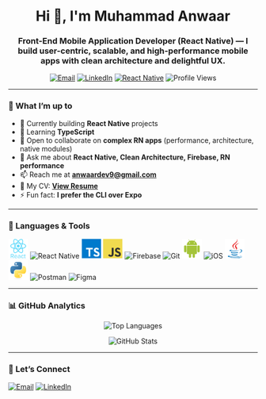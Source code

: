 <!-- Profile Header -->
<h1 align="center">Hi 👋, I'm Muhammad Anwaar</h1>
<h3 align="center">
Front-End Mobile Application Developer (React Native) — I build user-centric, scalable, and high-performance mobile apps with clean architecture and delightful UX.
</h3>

<p align="center">
  <a href="mailto:anwaardev9@gmail.com"><img alt="Email" src="https://img.shields.io/badge/Email-anwaardev9%40gmail.com-red?logo=gmail"></a>
  <!-- TODO: fix your LinkedIn slug (remove space) -->
  <a href="https://www.linkedin.com/in/muhammad-anwaar" target="_blank"><img alt="LinkedIn" src="https://img.shields.io/badge/LinkedIn-Muhammad%20Anwaar-0A66C2?logo=linkedin"></a>
  <a href="https://reactnative.dev" target="_blank"><img alt="React Native" src="https://img.shields.io/badge/React%20Native-Expert-61DAFB?logo=react"></a>
  <img alt="Profile Views" src="https://komarev.com/ghpvc/?username=muhammadanwaar9&style=flat&color=blue" />
</p>

---

### 🚀 What I’m up to
- 🔭 Currently building **React Native** projects
- 🌱 Learning **TypeScript**
- 👯 Open to collaborate on **complex RN apps** (performance, architecture, native modules)
- 💬 Ask me about **React Native, Clean Architecture, Firebase, RN performance**
- 📫 Reach me at **anwaardev9@gmail.com**
- 📄 My CV: **[View Resume](https://drive.google.com/file/d/1H1DFUhWzwVjexw5bvz-jxjGqD9b20QfU/view?usp=sharing)**
- ⚡ Fun fact: **I prefer the CLI over Expo**

---

### 🧰 Languages & Tools
<p align="left">
  <img src="https://raw.githubusercontent.com/devicons/devicon/master/icons/react/react-original-wordmark.svg" alt="React" height="40"/>
  <img src="https://reactnative.dev/img/header_logo.svg" alt="React Native" height="40"/>
  <img src="https://raw.githubusercontent.com/devicons/devicon/master/icons/typescript/typescript-original.svg" alt="TypeScript" height="40"/>
  <img src="https://raw.githubusercontent.com/devicons/devicon/master/icons/javascript/javascript-original.svg" alt="JavaScript" height="40"/>
  <img src="https://www.vectorlogo.zone/logos/firebase/firebase-icon.svg" alt="Firebase" height="40"/>
  <img src="https://www.vectorlogo.zone/logos/git-scm/git-scm-icon.svg" alt="Git" height="40"/>
  <img src="https://raw.githubusercontent.com/devicons/devicon/master/icons/android/android-original.svg" alt="Android" height="40"/>
  <img src="https://raw.githubusercontent.com/devicons/devicon/master/icons/ios/ios-original.svg" alt="iOS" height="40"/>
  <img src="https://raw.githubusercontent.com/devicons/devicon/master/icons/java/java-original.svg" alt="Java" height="40"/>
  <img src="https://raw.githubusercontent.com/devicons/devicon/master/icons/python/python-original.svg" alt="Python" height="40"/>
  <img src="https://www.vectorlogo.zone/logos/getpostman/getpostman-icon.svg" alt="Postman" height="40"/>
  <img src="https://www.vectorlogo.zone/logos/figma/figma-icon.svg" alt="Figma" height="40"/>
</p>

---

### 📊 GitHub Analytics
<p align="center">
  <!-- Top Languages -->
  <img
    src="https://github-readme-stats.vercel.app/api/top-langs/?username=muhammadanwaar9&layout=compact&langs_count=8&theme=github_dark&hide_border=true"
    alt="Top Languages"
    height="165"
/>
</p>


<!-- Optional: overall stats card -->
<p align="center">
  <img
    src="https://github-readme-stats.vercel.app/api?username=muhammadanwaar9&show_icons=true&theme=github_dark&hide_border=true"
    alt="GitHub Stats"
    height="165"
/>
</p>

---

### 🤝 Let’s Connect
<p align="left">
  <a href="mailto:anwaardev9@gmail.com"><img alt="Email" src="https://img.shields.io/badge/Email-anwaardev9%40gmail.com-red?logo=gmail"></a>
  <a href="https://www.linkedin.com/in/muhammad-anwaar" target="_blank"><img alt="LinkedIn" src="https://img.shields.io/badge/LinkedIn-Connect-0A66C2?logo=linkedin"></a>
</p>

